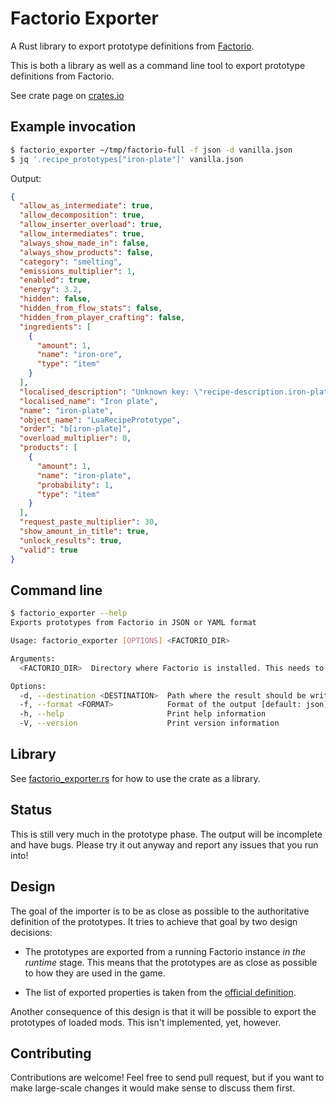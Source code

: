# Factorio Exporter

A Rust library to export prototype definitions from
[Factorio](http://www.factorio.com).

This is both a library as well as a command line tool to export prototype
definitions from Factorio.

See crate page on [crates.io](https://crates.io/crates/factorio-exporter)

## Example invocation

```sh
$ factorio_exporter ~/tmp/factorio-full -f json -d vanilla.json
$ jq '.recipe_prototypes["iron-plate"]' vanilla.json
```
Output:

```json
{
  "allow_as_intermediate": true,
  "allow_decomposition": true,
  "allow_inserter_overload": true,
  "allow_intermediates": true,
  "always_show_made_in": false,
  "always_show_products": false,
  "category": "smelting",
  "emissions_multiplier": 1,
  "enabled": true,
  "energy": 3.2,
  "hidden": false,
  "hidden_from_flow_stats": false,
  "hidden_from_player_crafting": false,
  "ingredients": [
    {
      "amount": 1,
      "name": "iron-ore",
      "type": "item"
    }
  ],
  "localised_description": "Unknown key: \"recipe-description.iron-plate\"",
  "localised_name": "Iron plate",
  "name": "iron-plate",
  "object_name": "LuaRecipePrototype",
  "order": "b[iron-plate]",
  "overload_multiplier": 0,
  "products": [
    {
      "amount": 1,
      "name": "iron-plate",
      "probability": 1,
      "type": "item"
    }
  ],
  "request_paste_multiplier": 30,
  "show_amount_in_title": true,
  "unlock_results": true,
  "valid": true
}
```

## Command line

```sh
$ factorio_exporter --help
Exports prototypes from Factorio in JSON or YAML format

Usage: factorio_exporter [OPTIONS] <FACTORIO_DIR>

Arguments:
  <FACTORIO_DIR>  Directory where Factorio is installed. This needs to be the full version. Neither the demo nor the headless version are sufficient

Options:
  -d, --destination <DESTINATION>  Path where the result should be written. Uses STDOUT if not specified
  -f, --format <FORMAT>            Format of the output [default: json] [possible values: json, yaml]
  -h, --help                       Print help information
  -V, --version                    Print version information
```

## Library

See [factorio_exporter.rs](https://github.com/MForster/factorio-exporter/blob/main/src/bin/factorio_exporter.rs)
for how to use the crate as a library.

## Status

This is still very much in the prototype phase. The output will be incomplete
and have bugs. Please try it out anyway and report any issues that you run into!

## Design

The goal of the importer is to be as close as possible to the authoritative
definition of the prototypes. It tries to achieve that goal by two design decisions:

* The prototypes are exported from a running Factorio instance *in the runtime*
  stage. This means that the prototypes are as close as possible to how they are
  used in the game.

* The list of exported properties is taken from the [official
  definition](https://lua-api.factorio.com/latest/runtime-api.json).

Another consequence of this design is that it will be possible to export the
prototypes of loaded mods. This isn't implemented, yet, however.

## Contributing

Contributions are welcome! Feel free to send pull request, but if you want to
make large-scale changes it would make sense to discuss them first.

